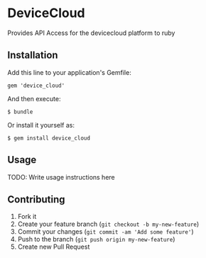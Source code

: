 # DeviceCloud

Provides API Access for the devicecloud platform to ruby

## Installation

Add this line to your application's Gemfile:

    gem 'device_cloud'

And then execute:

    $ bundle

Or install it yourself as:

    $ gem install device_cloud

## Usage

TODO: Write usage instructions here

## Contributing

1. Fork it
2. Create your feature branch (`git checkout -b my-new-feature`)
3. Commit your changes (`git commit -am 'Add some feature'`)
4. Push to the branch (`git push origin my-new-feature`)
5. Create new Pull Request
